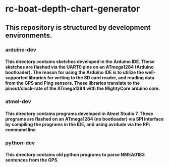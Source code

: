 # rc-boat-depth-chart-generator
## This repository is structured by development environments.
### arduino-dev
#### This directory contains sketches developed in the Arduino IDE. These sketches are flashed via the UART0 pins on an ATmega1284 (Arduino bootloader). The reason for using the Arduino IDE is to utilize the well-supported libraries for writing to the SD card reader, and reading data from the GPS and Ping sensors. These libraries translate to the pinout/clock-rate of the ATmega1284 with the MightyCore arduino core. 
### atmel-dev 
#### This directory contains programs developed in Atmel Studio 7. These programs are flashed on an ATmega1284 (no bootloader) via SPI interface by compiling the programs in the IDE, and using avrdude via the RPi command line. 
### python-dev
#### This directory contains old python programs to parse NMEA0183 sentences from the GPS.
